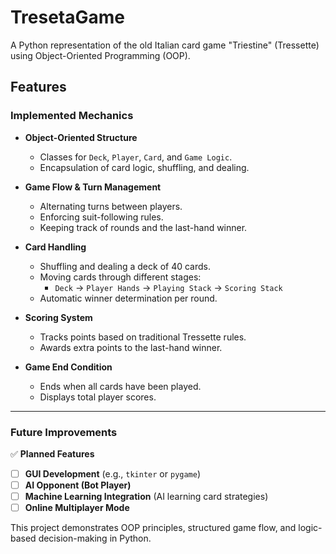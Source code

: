 # TresetaGame
A Python representation of the old Italian card game "Triestine" (Tressette) using Object-Oriented Programming (OOP).

## **Features**
### **Implemented Mechanics**
- **Object-Oriented Structure**
  - Classes for `Deck`, `Player`, `Card`, and `Game Logic`.
  - Encapsulation of card logic, shuffling, and dealing.
  
- **Game Flow & Turn Management**
  - Alternating turns between players.
  - Enforcing suit-following rules.
  - Keeping track of rounds and the last-hand winner.

- **Card Handling**
  - Shuffling and dealing a deck of 40 cards.
  - Moving cards through different stages:
    - `Deck` → `Player Hands` → `Playing Stack` → `Scoring Stack`
  - Automatic winner determination per round.

- **Scoring System**
  - Tracks points based on traditional Tressette rules.
  - Awards extra points to the last-hand winner.

- **Game End Condition**
  - Ends when all cards have been played.
  - Displays total player scores.

---

### **Future Improvements**
✅ **Planned Features**
- [ ] **GUI Development** (e.g., `tkinter` or `pygame`)
- [ ] **AI Opponent (Bot Player)**
- [ ] **Machine Learning Integration** (AI learning card strategies)
- [ ] **Online Multiplayer Mode**

This project demonstrates OOP principles, structured game flow, and logic-based decision-making in Python.
